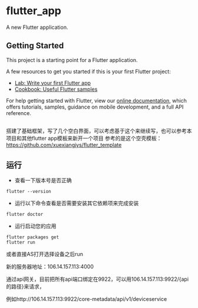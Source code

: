 # flutter_app

A new Flutter application.

## Getting Started

This project is a starting point for a Flutter application.

A few resources to get you started if this is your first Flutter project:

- [Lab: Write your first Flutter app](https://flutter.dev/docs/get-started/codelab)
- [Cookbook: Useful Flutter samples](https://flutter.dev/docs/cookbook)

For help getting started with Flutter, view our
[online documentation](https://flutter.dev/docs), which offers tutorials,
samples, guidance on mobile development, and a full API reference.

##
搭建了基础框架，写了几个空白界面，可以考虑基于这个来继续写，也可以参考本项目和其他flutter app模板来新开一个项目
参考的是这个空壳模板：https://github.com/xuexiangjys/flutter_template

## 运行

* 查看一下版本号是否正确
```
flutter --version
```

* 运行以下命令查看是否需要安装其它依赖项来完成安装
```
flutter doctor
```

* 运行启动您的应用
```
flutter packages get 
flutter run
```

或者直接AS打开选择设备之后run



新的服务器地址：106.14.157.113:4000

通过api网关，目前把所有api端口绑定在9922，可以用106.14.157.113:9922/{api的路径}来请求，

例如http://106.14.157.113:9922/core-metadata/api/v1/deviceservice

